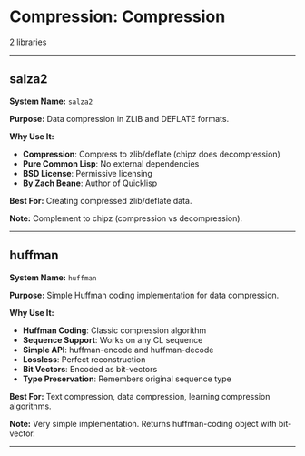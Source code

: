 # Compression: Compression

2 libraries

---

## salza2

**System Name:** `salza2`

**Purpose:** Data compression in ZLIB and DEFLATE formats.

**Why Use It:**
- **Compression**: Compress to zlib/deflate (chipz does decompression)
- **Pure Common Lisp**: No external dependencies
- **BSD License**: Permissive licensing
- **By Zach Beane**: Author of Quicklisp

**Best For:** Creating compressed zlib/deflate data.

**Note:** Complement to chipz (compression vs decompression).

---


## huffman

**System Name:** `huffman`

**Purpose:** Simple Huffman coding implementation for data compression.

**Why Use It:**
- **Huffman Coding**: Classic compression algorithm
- **Sequence Support**: Works on any CL sequence
- **Simple API**: huffman-encode and huffman-decode
- **Lossless**: Perfect reconstruction
- **Bit Vectors**: Encoded as bit-vectors
- **Type Preservation**: Remembers original sequence type

**Best For:** Text compression, data compression, learning compression algorithms.

**Note:** Very simple implementation. Returns huffman-coding object with bit-vector.

---


